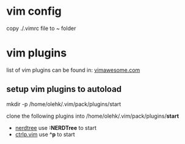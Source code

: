# vim config

copy ./.vimrc file to ~ folder

# vim plugins

list of vim plugins can be found in: [vimawesome.com](https://vimawesome.com/)

## setup vim plugins to autoload

mkdir -p /home/olehk/.vim/pack/plugins/start

clone the following plugins into /home/olehk/.vim/pack/plugins/**start**
- [nerdtree](https://github.com/preservim/nerdtree) use **:NERDTree** to start
- [ctrlp.vim](https://github.com/ctrlpvim/ctrlp.vim) use **^p** to start

